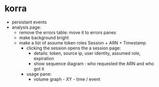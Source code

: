 # korra



* persistant events
* analysis page: 
  * remove the errors table: move it to errors panes
  * make background bright
  * make a list of assume token roles Session + ARN + Timestamp
    * clicking the session opens the a session page:
        * details: token, source ip, user identity, assumed role, expiration
        * show sequence diagram : who requested the ARN and who got it
    * usage pane:
        * volume graph - XY - time / event
        